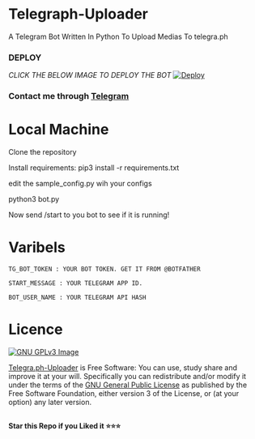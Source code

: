 # Telegraph-Uploader
A Telegram Bot Written In Python To Upload Medias To telegra.ph 

### DEPLOY
*CLICK THE BELOW IMAGE TO DEPLOY THE BOT*
[![Deploy](https://telegra.ph/file/a8738fdea85a15aa86de0.jpg)](https://heroku.com/deploy?template=https://github.com/KIRANRAJ6554/Telegraph-Bot/)
### Contact me through [Telegram](t.me/Xaira_bot)
# Local Machine
Clone the repository

Install requirements: pip3 install -r requirements.txt

edit the sample_config.py wih your configs

python3 bot.py

Now send /start to you bot to see if it is running!


# Varibels

``TG_BOT_TOKEN : YOUR BOT TOKEN. GET IT FROM @BOTFATHER``

``START_MESSAGE : YOUR TELEGRAM APP ID.``

``BOT_USER_NAME : YOUR TELEGRAM API HASH``

# Licence
[![GNU GPLv3 Image](https://www.gnu.org/graphics/gplv3-127x51.png)](http://www.gnu.org/licenses/gpl-3.0.en.html)  

[Telegra.ph-Uploader](https://github.com/MR-SHRLCK/Telegraph-Bot/) is Free Software: You can use, study share and improve it at your
will. Specifically you can redistribute and/or modify it under the terms of the
[GNU General Public License](https://www.gnu.org/licenses/gpl.html) as
published by the Free Software Foundation, either version 3 of the License, or
(at your option) any later version. 

##

**Star this Repo if you Liked it ⭐⭐⭐**
